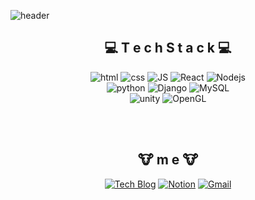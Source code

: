 <!--

- 🔭 I’m currently working on ...
- 🌱 I’m currently learning ...
- 👯 I’m looking to collaborate on ...
- 🤔 I’m looking for help with ...
- 💬 Ask me about ...
- 📫 How to reach me: ...
- 😄 Pronouns: ...
- ⚡ Fun fact: ...
-->

![header](https://capsule-render.vercel.app/api?type=waving&color=auto&height=300&section=header&text=Hello,Stranger🖐️%20&fontSize=70&)

<div align=center>

## 💻   T e c h S t a c k 💻


![html](https://img.shields.io/badge/Html-E34F26?style=flat-square&logo=Html5&logoColor=white) ![css](https://img.shields.io/badge/CSS-1572B6?style=flat-square&logo=CSS3&logoColor=white) ![JS](https://img.shields.io/badge/JavaScript-F7DF1E?style=flat-square&logo=JavaScript&logoColor=black) ![React](https://img.shields.io/badge/React-61DAFB?style=flat-square&logo=React&logoColor=black) ![Nodejs](https://img.shields.io/badge/Node.js-339933?style=flat-square&logo=Node.js&logoColor=white)
<br>
![python](https://img.shields.io/badge/Python-blue?style=flat-square&logo=python&logoColor=white) ![Django](https://img.shields.io/badge/Django-092E20?style=flat-square&logo=Django&logoColor=white) ![MySQL](https://img.shields.io/badge/MySQL-4479A1?style=flat-square&logo=MySQL&logoColor=white)
<br>
![unity](https://img.shields.io/badge/Unity-black?style=flat-square&logo=unity&logoColor=white) ![OpenGL](https://img.shields.io/badge/OpenGL-5586A4?style=flat-square&logo=OpenGL&logoColor=white)

<br><br>

## 🐮  m e  🐮 
[![Tech Blog](https://img.shields.io/badge/Blog-EA4335?style=flat-square&logo=blogger&logoColor=white)](https://desinging-new.tistory.com/) [![Notion](https://img.shields.io/badge/Portfolio-FF5722?style=flat-square&logo=Notion&logoColor=white)](https://halved-mallet-a7c.notion.site/74e7e786856143df88ff0babb1c1b98a) [![Gmail](https://img.shields.io/badge/Gmail-F7DF1E?style=flat-square&logo=Gmail&logoColor=black)](mailto:one.qkrtnals970804@gmail.com) 



</div>
